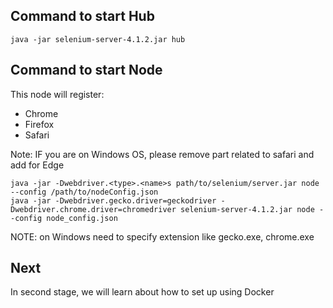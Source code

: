 ## Command to start Hub
```
java -jar selenium-server-4.1.2.jar hub
```

## Command to start Node
This node will register:
* Chrome
* Firefox
* Safari

Note: IF you are on Windows OS, please remove part related to safari and add for Edge
```
java -jar -Dwebdriver.<type>.<name>s path/to/selenium/server.jar node --config /path/to/nodeConfig.json
java -jar -Dwebdriver.gecko.driver=geckodriver -Dwebdriver.chrome.driver=chromedriver selenium-server-4.1.2.jar node --config node_config.json

```

NOTE: on Windows need to specify extension like gecko.exe, chrome.exe

## Next
In second stage, we will learn about how to set up using Docker